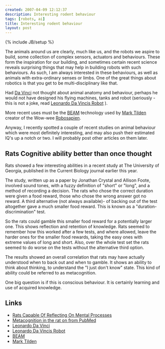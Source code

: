 ```yaml
---
created: 2007-04-09 12:12:37
description: Interesting rodent behaviour
tags: [robots, ai]
title: Interesting rodent behaviour
layout: post
---
```

{% include JB/setup %}

The animals around us are clearly, much like us, and the robots we aspire to build, some collection of complex sensors, actuators and behaviours. These form the inspiration for our building, and sometimes certain recent science reveals surprising things that may help in building robots with such behaviours. As such, I am always interested in these behaviours, as well as animals with extra-ordinary senses or limbs. One of the great things about robotics is that you get to be multi-disciplinary like that.

Had [Da Vinci](/wiki/leonardo_da_vinci "Leonardo Da Vinci") not thought about animal anatomy and behaviour, perhaps he would not have designed his flying machines, tanks and robot (seriously - this is not a joke, read [Leonardo Da Vincis Robot](/wiki/leonardo_da_vincis_robot "The Humanoid Robot Designed By Leonardo Da Vinci") ).

More recent uses must be the [BEAM](/wiki/beam_robots "Biology, Electronics, Aesthetics and Mechanics") technology used by [Mark Tilden](/wiki/mark_tilden "Mark Tilden") creator of the Wow-wee [Robosapien](/wiki/robosapien.html "RoboSapien").

Anyway, I recently spotted a couple of recent studies on animal behaviour which were most definitely interesting, and may also push their estimated IQ's up a notch or two. I will probably post other articles on them later.

## Rats Cognitive ability better than once thought

Rats showed a few interesting abilities in a recent study at The University of Georgia, published in the Current Biology journal earlier this year.

The study, written up as a paper by Jonathan Crystal and Allison Foote, involved sound tones, with a fuzzy definition of "short" or "long", and a method of recording a decision. The rats who chose the correct duration were given a food reward, those who chose the wrong answer got no reward. A third alternative (not always available)- of backing out of the test altogether gave a much smaller food reward. This is known as a "duration-discrimination" test.

So the rats could gamble this smaller food reward for a potentially larger one. This shows reflection and retention of knowledge. Rats seemed to remember how this worked after a few tests, and where allowed, leave the harder ones for the smaller food rewards, taking the easy ones with extreme values of long and short. Also, over the whole test set the rats seemed to do worse on the tests without the alternative third option.

The results showed an overall correlation that rats may have actually understood when to back out and when to gamble. It shows an ability to think about thinking, to understand the "I just don't know" state. This kind of ability could be referred to as metacognition.

One big question is if this is conscious behaviour. It is certainly learning and use of acquired knowledge.

## Links

* [Rats Capable Of Reflecting On Mental Processes](https://www.sciencedaily.com/releases/2007/03/070308121856.htm)
* [Metacognition in the rat on from PubMed](https://www.ncbi.nlm.nih.gov/pmc/articles/PMC1861845/)
* [Leonardo Da Vinci](/wiki/leonardo_da_vinci "Leonardo Da Vinci")
* [Leonardo Da Vincis Robot](/wiki/leonardo_da_vincis_robot "The Humanoid Robot Designed By Leonardo Da Vinci")
* [BEAM](/wiki/beam_robots "Biology, Electronics, Aesthetics and Mechanics")
* [Mark Tilden](/wiki/mark_tilden "Mark Tilden")

